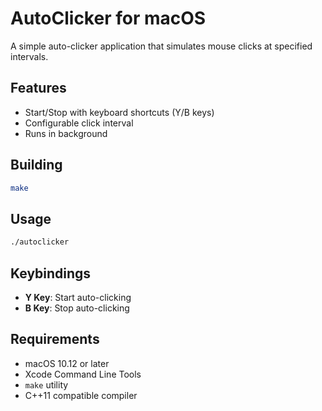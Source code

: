 # AutoClicker for macOS

A simple auto-clicker application that simulates mouse clicks at specified intervals.

## Features

- Start/Stop with keyboard shortcuts (Y/B keys)
- Configurable click interval
- Runs in background

## Building

```sh
make
```

## Usage

```bash
./autoclicker
```

## Keybindings

- **Y Key**: Start auto-clicking
- **B Key**: Stop auto-clicking

## Requirements

- macOS 10.12 or later
- Xcode Command Line Tools
- `make` utility
- C++11 compatible compiler
